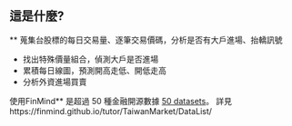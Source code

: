## 這是什麼?

** 蒐集台股標的每日交易量、逐筆交易價碼，分析是否有大戶進場、抬轎訊號

* 找出特殊價量組合，偵測大戶是否進場
* 累積每日線圖，預測開高走低、開低走高
* 分析外資進場買賣


使用FinMind** 是超過 50 種金融開源數據 [50 datasets](https://finmind.github.io/)。
詳見https://finmind.github.io/tutor/TaiwanMarket/DataList/
